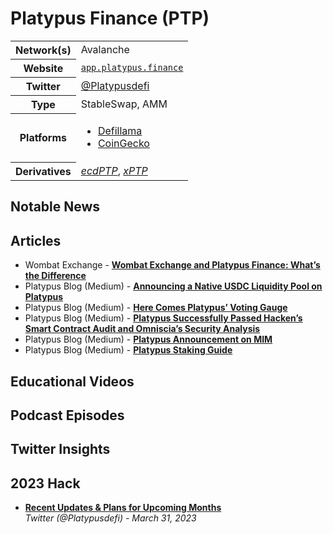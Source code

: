 # Platypus Finance (PTP)

<table>
    <tbody>
        <tr><th>Network(s)</th><td>Avalanche</td></tr>
        <tr><th>Website</th><td><a href="https://app.platypus.finance/"><code>app.platypus.finance</code></a></td></tr>
        <tr><th>Twitter</th><td><a href="https://twitter.com/platypusdefi">@Platypusdefi</a></td></tr>
        <tr><th>Type</th><td>StableSwap, AMM</td></tr>
        <tr><th>Platforms</th>
            <td><ul>
              <li><a href="https://defillama.com/protocol/platypus-finance">Defillama</a</li>
              <li><a href="https://www.coingecko.com/en/coins/platypus-finance">CoinGecko</a</li>
            </ul> </td>
        </tr>
        <tr><th>Derivatives</th><td>
            <i><a href="https://www.echidna.finance/">ecdPTP</a></i>,
            <i><a href="https://vectorfinance.io/">xPTP</a></i>
        </td></tr>
    </tbody>
</table>

## Notable News

## Articles

- Wombat Exchange - [**Wombat Exchange and Platypus Finance: What’s the Difference**](https://medium.com/wombat-exchange/wombat-exchange-and-platypus-finance-whats-the-difference-884e3eef8590)
- Platypus Blog (Medium) - [**Announcing a Native USDC Liquidity Pool on Platypus**](https://medium.com/platypus-finance/announcing-a-native-usdc-liquidity-pool-on-platypus-7eb5e157028d)
- Platypus Blog (Medium) - [**Here Comes Platypus’ Voting Gauge**](https://medium.com/platypus-finance/here-comes-platypus-voting-gauge-c5baf17aafe5)
- Platypus Blog (Medium) - [**Platypus Successfully Passed Hacken’s Smart Contract Audit and Omniscia’s Security Analysis**](https://medium.com/platypus-finance/platypus-successfully-passed-hackens-smart-contract-audit-and-omniscia-s-security-analysis-767d79bff5a6)
- Platypus Blog (Medium) - [**Platypus Announcement on MIM**](https://medium.com/platypus-finance/platypus-announcement-on-mim-fc15bbd8753d)
- Platypus Blog (Medium) - [**Platypus Staking Guide**](https://medium.com/platypus-finance/platypus-staking-guide-94f5fb3d0c7a)



## Educational Videos

## Podcast Episodes

## Twitter Insights

## 2023 Hack

*   [**Recent Updates & Plans for Upcoming Months**](https://twitter.com/Platypusdefi/status/1641804554454077440)  
    _Twitter (@Platypusdefi) - March 31, 2023_

